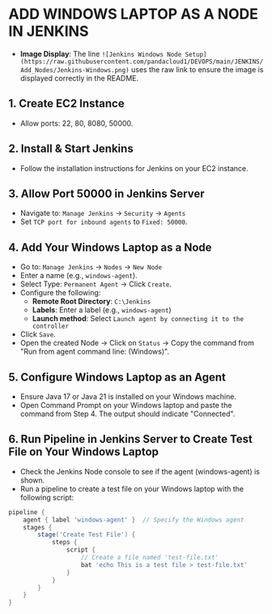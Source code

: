 # ADD WINDOWS LAPTOP AS A NODE IN JENKINS

- **Image Display**: The line `![Jenkins Windows Node Setup](https://raw.githubusercontent.com/pandacloud1/DEVOPS/main/JENKINS/Add_Nodes/Jenkins-Windows.png)` uses the raw link to ensure the image is displayed correctly in the README.

## 1. Create EC2 Instance
- Allow ports: 22, 80, 8080, 50000.

## 2. Install & Start Jenkins
- Follow the installation instructions for Jenkins on your EC2 instance.

## 3. Allow Port 50000 in Jenkins Server
- Navigate to: `Manage Jenkins` → `Security` → `Agents`
- Set `TCP port for inbound agents` to `Fixed: 50000`.

## 4. Add Your Windows Laptop as a Node
- Go to: `Manage Jenkins` → `Nodes` → `New Node`
- Enter a name (e.g., `windows-agent`).
- Select Type: `Permanent Agent` → Click `Create`.
- Configure the following:
  - **Remote Root Directory**: `C:\Jenkins`
  - **Labels**: Enter a label (e.g., `windows-agent`)
  - **Launch method**: Select `Launch agent by connecting it to the controller`
- Click `Save`.
- Open the created Node → Click on `Status` → Copy the command from "Run from agent command line: (Windows)".

## 5. Configure Windows Laptop as an Agent
- Ensure Java 17 or Java 21 is installed on your Windows machine.
- Open Command Prompt on your Windows laptop and paste the command from Step 4. The output should indicate "Connected".

## 6. Run Pipeline in Jenkins Server to Create Test File on Your Windows Laptop
- Check the Jenkins Node console to see if the agent (windows-agent) is shown.
- Run a pipeline to create a test file on your Windows laptop with the following script:

```groovy
pipeline {
    agent { label 'windows-agent' }  // Specify the Windows agent
    stages {
        stage('Create Test File') {
            steps {
                script {
                    // Create a file named 'test-file.txt'
                    bat 'echo This is a test file > test-file.txt'
                }
            }
        }
    }
}
